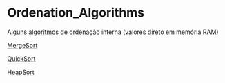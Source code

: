 # Ordenation_Algorithms
Alguns algoritmos de ordenação interna (valores direto em memória RAM)

[MergeSort](https://github.com/FelipeNasci/Ordenation_Algorithms/blob/master/MergeSort.java)

[QuickSort](https://github.com/FelipeNasci/Ordenation_Algorithms/blob/master/QuickSort.java)

[HeapSort](https://github.com/FelipeNasci/Ordenation_Algorithms/blob/master/HeapSort.java)
